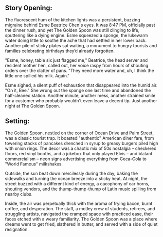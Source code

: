 ## Story Opening:

The fluorescent hum of the kitchen lights was a persistent, buzzing migraine behind Esme Beatrice Chen's eyes. It was 8:47 PM, officially past the dinner rush, and yet The Golden Spoon was still clinging to life, sputtering like a dying engine. Esme squeezed a sponge, the lukewarm water doing little to soothe the ache that had settled in her lower back. Another pile of sticky plates sat waiting, a monument to hungry tourists and families celebrating birthdays they’d already forgotten.

"Esme, honey, table six just flagged me," Beatrice, the head server and resident mother hen, called out, her voice raspy from hours of shouting orders over the clatter of pans. "They need more water and, uh, I think the little one spilled his milk. Again."

Esme sighed, a silent puff of exhaustion that disappeared into the humid air. "On it, Bee." She wrung out the sponge one last time and abandoned the half-cleaned station. Another minute, another mess, another strained smile for a customer who probably wouldn't even leave a decent tip. Just another night at The Golden Spoon.

## Setting:

The Golden Spoon, nestled on the corner of Ocean Drive and Palm Street, was a classic tourist trap. It boasted "authentic" American diner fare, from towering stacks of pancakes drenched in syrup to greasy burgers piled high with onion rings. The decor was a chaotic mix of 50s nostalgia – checkered floors, red vinyl booths, and a jukebox that only played Elvis – and blatant commercialism – neon signs advertising everything from Coca-Cola to "World Famous" milkshakes.

Outside, the sun beat down mercilessly during the day, baking the sidewalks and turning the ocean breeze into a sticky heat. At night, the street buzzed with a different kind of energy, a cacophony of car horns, shouting vendors, and the thump-thump-thump of Latin music spilling from nearby clubs.

Inside, the air was perpetually thick with the aroma of frying bacon, burnt coffee, and desperation. The staff, a motley crew of students, retirees, and struggling artists, navigated the cramped space with practiced ease, their faces etched with a weary familiarity. The Golden Spoon was a place where dreams went to get fried, slathered in butter, and served with a side of quiet resignation.
